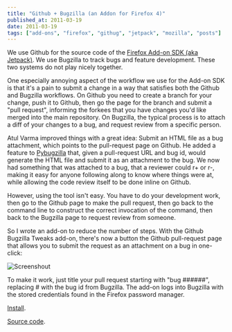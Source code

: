```yaml
---
title: "Github + Bugzilla (an Addon for Firefox 4)"
published_at: 2011-03-19
date: 2011-03-19
tags: ["add-ons", "firefox", "githug", "jetpack", "mozilla", "posts"]
---
```

We use Github for the source code of the [Firefox Add-on SDK (aka Jetpack)](https://jetpack.mozillalabs.com/ "Add-on SDK"). We use Bugzilla to track bugs and feature development. These two systems do not play nicely together.

One especially annoying aspect of the workflow we use for the Add-on SDK is that it's a pain to submit a change in a way that satisfies both the Github and Bugzilla workflows. On Github you need to create a branch for your change, push it to Github, then go the page for the branch and submit a "pull request", informing the forkees that you have changes you'd like merged into the main repository. On Bugzilla, the typical process is to attach a diff of your changes to a bug, and request review from a specific person.

Atul Varma improved things with a great idea: Submit an HTML file as a bug attachment, which points to the pull-request page on Github. He added a feature to [Pybugzilla](https://github.com/toolness/pybugzilla "Pybugzilla") that, given a pull-request URL and bug id, would generate the HTML file and submit it as an attachment to the bug. We now had something that was attached to a bug, that a reviewer could r+ or r-, making it easy for anyone following along to know where things were at, while allowing the code review itself to be done inline on Github.

However, using the tool isn't easy. You have to do your development work, then go to the Github page to make the pull request, then go back to the command line to construct the correct invocation of the command, then back to the Bugzilla page to request review from someone.

So I wrote an add-on to reduce the number of steps. With the Github Bugzilla Tweaks add-on, there's now a button the Github pull-request page that allows you to submit the request as an attachment on a bug in one-click:

![](4qtB.png "Screenshout")

To make it work, just title your pull request starting with "bug \#\#\#\#\#\#", replacing \# with the bug id from Bugzilla. The add-on logs into Bugzilla with the stored credentials found in the Firefox password manager.

[Install](http://j.mp/dYtZbs "Install").

[Source code](http://j.mp/g2LLee "Source code.").